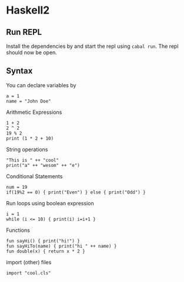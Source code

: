 # Haskell2

## Run REPL

Install the dependencies by and start the repl using `cabal run`. The repl should now be open.

## Syntax

You can declare variables by
``` 
a = 1
name = "John Doe"
```

Arithmetic Expressions
```
1 + 2
2 ^ 2
19 % 2
print (1 * 2 + 10)
```

String operations
```
"This is " ++ "cool"
print("a" ++ "wesom" ++ "e")
```

Conditional Statements
```
num = 19
if(19%2 == 0) { print("Even") } else { print("Odd") }
```

Run loops using boolean expression
``` 
i = 1
while (i <= 10) { print(i) i=i+1 }
```

Functions
```
fun sayHi() { print("hi!") }
fun sayHiTo(name) { print("hi " ++ name) }
fun double(x) { return x * 2 }
``` 

import (other) files

```
import "cool.cls"
```
